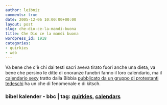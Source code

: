 ```yaml
---
author: leibniz
comments: true
date: 2005-12-06 10:00:00+00:00
layout: post
slug: che-dio-ce-la-mandi-buona
title: Che Dio ce la mandi buona
wordpress_id: 1918
categories:
- quirkies
- web
---
```


Va bene che c'è chi dai testi sacri aveva tirato fuori anche una dieta, va bene che persino le ditte di onoranze funebri fanno il loro calendario, ma il [calendario sexy](http://www.bibelkalender.de/) tratto dalla Bibbia [pubblicato da un gruppo di protestanti tedeschi](http://news.bbc.co.uk/2/hi/asia-pacific/4494938.stm) ha un che di fenomenale e di kitsch.

### bibel kalender - bbc | tag: [quirkies](http://www.technorati.com/tags/quirkies), [calendars](http://www.technorati.com/tags/calendars)
